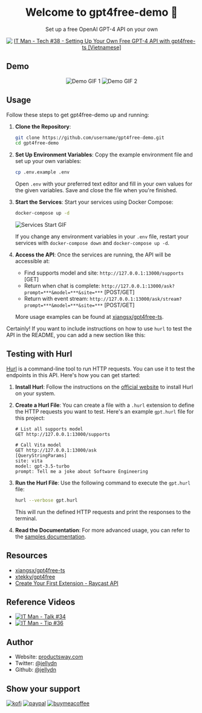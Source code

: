 <h1 align="center">Welcome to gpt4free-demo 👋</h1>
<p align="center">
  Set up a free OpenAI GPT-4 API on your own
</p>

<p align="center">
  <a href="https://www.youtube.com/watch?v=Z0ZUdFqvR_I">
    <img src="https://i.ytimg.com/vi/Z0ZUdFqvR_I/hqdefault.jpg" alt="IT Man - Tech #38 - Setting Up Your Own Free GPT-4 API with gpt4free-ts [Vietnamese]">
  </a>
</p>

## Demo

<p align="center">
  <img src="https://gyazo.com/482f04e3061ebec1e12d39cd3850265d.gif" alt="Demo GIF 1">
  <img src="https://gyazo.com/d44a9ad144deb85e8a29952926acae43.gif" alt="Demo GIF 2">
</p>

## Usage

Follow these steps to get gpt4free-demo up and running:

1. **Clone the Repository**: 

   ```bash
   git clone https://github.com/username/gpt4free-demo.git
   cd gpt4free-demo
   ```

2. **Set Up Environment Variables**: Copy the example environment file and set up your own variables:

   ```bash
   cp .env.example .env
   ```

   Open `.env` with your preferred text editor and fill in your own values for the given variables. Save and close the file when you're finished.

3. **Start the Services**: Start your services using Docker Compose:

   ```bash
   docker-compose up -d
   ```

   ![Services Start GIF](https://gyazo.com/d9a6b8be62174b2c6d227334ff8adc6c.gif)

   If you change any environment variables in your `.env` file, restart your services with `docker-compose down` and `docker-compose up -d`.

4. **Access the API**: Once the services are running, the API will be accessible at:

   - Find supports model and site: `http://127.0.0.1:13000/supports` [GET]
   - Return when chat is complete: `http://127.0.0.1:13000/ask?prompt=***&model=***&site=***` [POST/GET]
   - Return with event stream: `http://127.0.0.1:13000/ask/stream?prompt=***&model=***&site=***` [POST/GET]

   More usage examples can be found at [xiangsx/gpt4free-ts](https://github.com/xiangsx/gpt4free-ts#-lets-use-gpt4).

Certainly! If you want to include instructions on how to use `hurl` to test the API in the README, you can add a new section like this:

## Testing with Hurl

[Hurl](https://hurl.dev/) is a command-line tool to run HTTP requests. You can use it to test the endpoints in this API. Here's how you can get started:

1. **Install Hurl**: Follow the instructions on the [official website](https://hurl.dev/docs/installation.html) to install Hurl on your system.

2. **Create a Hurl File**: You can create a file with a `.hurl` extension to define the HTTP requests you want to test. Here's an example `gpt.hurl` file for this project:

   ```hurl
   # List all supports model
   GET http://127.0.0.1:13000/supports

   # Call Vita model
   GET http://127.0.0.1:13000/ask
   [QueryStringParams]
   site: vita
   model: gpt-3.5-turbo
   prompt: Tell me a joke about Software Engineering
   ```

3. **Run the Hurl File**: Use the following command to execute the `gpt.hurl` file:

   ```bash
   hurl --verbose gpt.hurl
   ```

   This will run the defined HTTP requests and print the responses to the terminal.

4. **Read the Documentation**: For more advanced usage, you can refer to the [samples documentation](https://hurl.dev/docs/samples.html).


## Resources

- [xiangsx/gpt4free-ts](https://github.com/xiangsx/gpt4free-ts)
- [xtekky/gpt4free](https://github.com/xtekky/gpt4free)
- [Create Your First Extension - Raycast API](https://developers.raycast.com/basics/create-your-first-extension)

## Reference Videos

- [![IT Man - Talk #34](https://i.ytimg.com/vi/llThjxFb7KU/mqdefault.jpg)](https://www.youtube.com/watch?v=llThjxFb7KU)
- [![IT Man - Tip #36](https://i.ytimg.com/vi/sY01NrxVQJM/mqdefault.jpg)](https://www.youtube.com/watch?v=sY01NrxVQJM)

## Author

- Website: [productsway.com](https://productsway.com/)
- Twitter: [@jellydn](https://twitter.com/jellydn)
- Github: [@jellydn](https://github.com/jellydn)

## Show your support

[![kofi](https://img.shields.io/badge/Ko--fi-F16061?style=for-the-badge&logo=ko-fi&logoColor=white)](https://ko-fi.com/dunghd)
[![paypal](https://img.shields.io/badge/PayPal-00457C?style=for-the-badge&logo=paypal&logoColor=white)](https://paypal.me/dunghd)
[![buymeacoffee](https://img.shields.io/badge/Buy_Me_A_Coffee-FFDD00?style=for-the-badge&logo=buy-me-a-coffee&logoColor=black)](https://www.buymeacoffee.com/dunghd)

